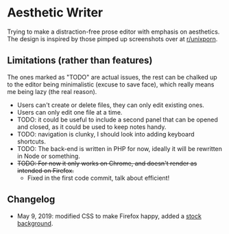 # Aesthetic Writer

Trying to make a distraction-free prose editor with emphasis on aesthetics. The design is inspired by those pimped up screenshots over at [r/unixporn](https://www.reddit.com/r/unixporn).

Limitations (rather than features)
----------------------------------

The ones marked as "TODO" are actual issues, the rest can be chalked up to the editor being minimalistic (excuse to save face), which really means me being lazy (the real reason).

- Users can't create or delete files, they can only edit existing ones.
- Users can only edit one file at a time.
- TODO: it could be useful to include a second panel that can be opened and closed, as it could be used to keep notes handy.
- TODO: navigation is clunky, I should look into adding keyboard shortcuts.
- TODO: The back-end is written in PHP for now, ideally it will be rewritten in Node or something.
- ~~TODO: For now it only works on Chrome, and doesn't render as intended on Firefox.~~
	- Fixed in the first code commit, talk about efficient!

Changelog
---------

- May 9, 2019: modified CSS to make Firefox happy, added a [stock background](https://commons.wikimedia.org/wiki/File:Marco_Ricci,_and_Sebastiano_Ricci_-_Landscape_with_Classical_Ruins_and_Figures_-_70.PA.33_-_J._Paul_Getty_Museum.jpg).
